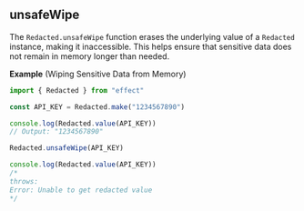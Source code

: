 ## unsafeWipe

The `Redacted.unsafeWipe` function erases the underlying value of a `Redacted` instance, making it inaccessible. This helps ensure that sensitive data does not remain in memory longer than needed.

**Example** (Wiping Sensitive Data from Memory)

```ts twoslash
import { Redacted } from "effect"

const API_KEY = Redacted.make("1234567890")

console.log(Redacted.value(API_KEY))
// Output: "1234567890"

Redacted.unsafeWipe(API_KEY)

console.log(Redacted.value(API_KEY))
/*
throws:
Error: Unable to get redacted value
*/
```
